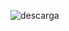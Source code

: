 ![descarga](https://github.com/claudioLisboak/Grid/assets/146308330/164450e3-c79f-413a-a364-db88bb40695e)

